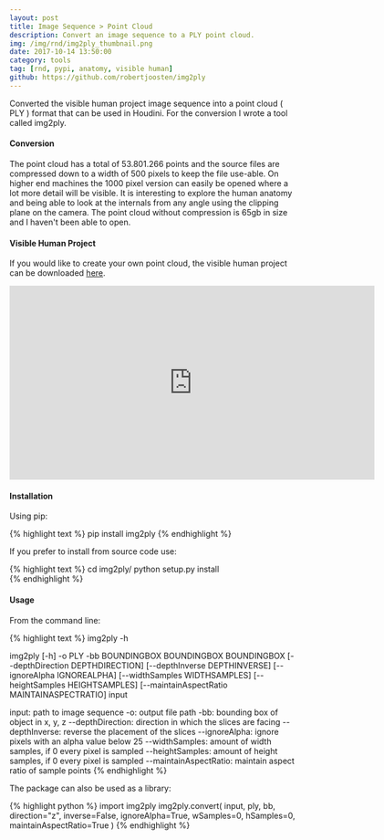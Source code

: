 ```yaml
---
layout: post
title: Image Sequence > Point Cloud
description: Convert an image sequence to a PLY point cloud.
img: /img/rnd/img2ply_thumbnail.png
date: 2017-10-14 13:50:00
category: tools
tag: [rnd, pypi, anatomy, visible human]
github: https://github.com/robertjoosten/img2ply
---
```


<p class="justify">Converted the visible human project image sequence into a point cloud ( PLY ) format that can be used in Houdini. For the conversion I wrote a tool called img2ply.<p>

<h4>Conversion</h4>
<p class="justify">The point cloud has a total of 53.801.266 points and the source files are compressed down to a width of 500 pixels to keep the file use-able. On higher end machines the 1000 pixel version can easily be opened where a lot more detail will be visible. It is interesting to explore the human anatomy and being able to look at the internals from any angle using the clipping plane on the camera. The point cloud without compression is 65gb in size and I haven't been able to open.</p>

<h4>Visible Human Project</h4>
<p class="justify">If you would like to create your own point cloud, the visible human project can be downloaded <a href="https://www.nlm.nih.gov/research/visible/visible_human.html">here</a>.</p>

<p align="center"><iframe src="https://player.vimeo.com/video/238207429?color=ff9933&title=0&byline=0&portrait=0" width="640" height="340" frameborder="0" webkitallowfullscreen mozallowfullscreen allowfullscreen></iframe></p>

<h4>Installation</h4>
Using pip:

{% highlight text %}
pip install img2ply
{% endhighlight %}

If you prefer to install from source code use:

{% highlight text %}
cd img2ply/
python setup.py install  
{% endhighlight %}

<h4>Usage</h4>
From the command line:

{% highlight text %}
img2ply -h

img2ply [-h] -o PLY -bb BOUNDINGBOX BOUNDINGBOX BOUNDINGBOX
  [--depthDirection DEPTHDIRECTION] [--depthInverse DEPTHINVERSE]
  [--ignoreAlpha IGNOREALPHA] [--widthSamples WIDTHSAMPLES]
  [--heightSamples HEIGHTSAMPLES]
  [--maintainAspectRatio MAINTAINASPECTRATIO]
  input

input:                  path to image sequence
-o:                     output file path
-bb:                    bounding box of object in x, y, z
--depthDirection:       direction in which the slices are facing
--depthInverse:         reverse the placement of the slices
--ignoreAlpha:          ignore pixels with an alpha value below 25
--widthSamples:         amount of width samples, if 0 every pixel is sampled
--heightSamples:        amount of height samples, if 0 every pixel is sampled
--maintainAspectRatio:  maintain aspect ratio of sample points
{% endhighlight %}

The package can also be used as a library:

{% highlight python %}
import img2ply
img2ply.convert(
    input, 
    ply, 
    bb,
    direction="z", 
    inverse=False,
    ignoreAlpha=True,
    wSamples=0, 
    hSamples=0, 
    maintainAspectRatio=True
)
{% endhighlight %}